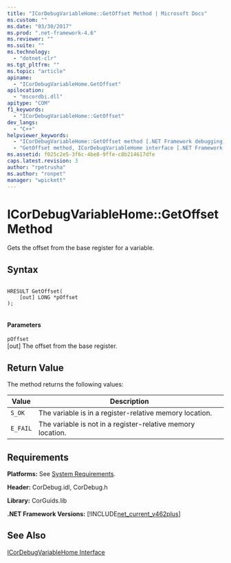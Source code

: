 ```yaml
---
title: "ICorDebugVariableHome::GetOffset Method | Microsoft Docs"
ms.custom: ""
ms.date: "03/30/2017"
ms.prod: ".net-framework-4.6"
ms.reviewer: ""
ms.suite: ""
ms.technology: 
  - "dotnet-clr"
ms.tgt_pltfrm: ""
ms.topic: "article"
apiname: 
  - "ICorDebugVariableHome.GetOffset"
apilocation: 
  - "mscordbi.dll"
apitype: "COM"
f1_keywords: 
  - "ICorDebugVariableHome::GetOffset"
dev_langs: 
  - "C++"
helpviewer_keywords: 
  - "ICorDebugVariableHome::GetOffset method [.NET Framework debugging]"
  - "GetOffset method, ICorDebugVariableHome interface [.NET Framework debugging]"
ms.assetid: f025c2e5-3f6c-4be8-9ffe-c8b214617dfe
caps.latest.revision: 3
author: "rpetrusha"
ms.author: "ronpet"
manager: "wpickett"
---
```

# ICorDebugVariableHome::GetOffset Method
Gets the offset from the base register for a variable.  
  
## Syntax  
  
```  
  
HRESULT GetOffset(  
    [out] LONG *pOffset  
);  
  
```  
  
#### Parameters  
 `pOffset`  
 [out] The offset from the base register.  
  
## Return Value  
 The method returns the following values:  
  
|Value|Description|  
|-----------|-----------------|  
|`S_OK`|The variable is in a register-relative memory location.|  
|`E_FAIL`|The variable is not in a register-relative memory location.|  
  
## Requirements  
 **Platforms:** See [System Requirements](../../../../docs/framework/getting-started/system-requirements.md).  
  
 **Header:** CorDebug.idl, CorDebug.h  
  
 **Library:** CorGuids.lib  
  
 **.NET Framework Versions:** [!INCLUDE[net_current_v462plus](../../../../includes/net-current-v462plus-md.md)]  
  
## See Also  
 [ICorDebugVariableHome Interface](../../../../docs/framework/unmanaged-api/debugging/icordebugvariablehome-interface.md)
